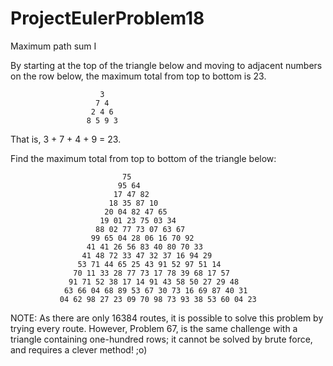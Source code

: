 # ProjectEulerProblem18
Maximum path sum I

By starting at the top of the triangle below and moving to adjacent numbers on the row below, the maximum total from top to bottom is 23.

                        3
                       7 4
                      2 4 6
                     8 5 9 3

That is, 3 + 7 + 4 + 9 = 23.

Find the maximum total from top to bottom of the triangle below:

                             75
                            95 64
                           17 47 82
                          18 35 87 10
                         20 04 82 47 65
                        19 01 23 75 03 34
                       88 02 77 73 07 63 67
                      99 65 04 28 06 16 70 92
                     41 41 26 56 83 40 80 70 33
                    41 48 72 33 47 32 37 16 94 29
                   53 71 44 65 25 43 91 52 97 51 14
                  70 11 33 28 77 73 17 78 39 68 17 57
                 91 71 52 38 17 14 91 43 58 50 27 29 48
                63 66 04 68 89 53 67 30 73 16 69 87 40 31
               04 62 98 27 23 09 70 98 73 93 38 53 60 04 23

NOTE: As there are only 16384 routes, it is possible to solve this problem by trying every route. However, Problem 67, is the same challenge with a triangle containing one-hundred rows; it cannot be solved by brute force, and requires a clever method! ;o)

